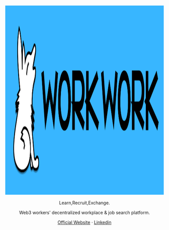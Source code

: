 <div align="center">
  <p><img src="/profile/Work-Work_font_logo.png" alt="Work-Work logo" width="1920" height="600"></p>
  <p> Learn,Recruit,Exchange. </p>
   <p> Web3 workers' decentralized workplace & job search platform. </p>
  <p>
    <a href="https://work-work.org">Official Website</a>
    ·
    <a href="https://www.linkedin.com/company/105298407/">Linkedin</a>
  </p>
</div>

